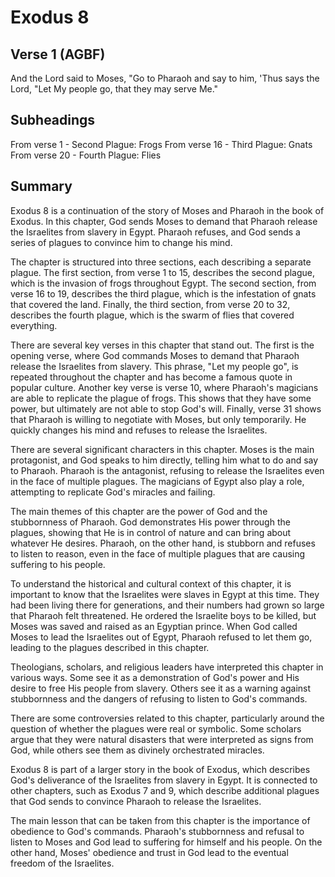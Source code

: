 # Exodus 8

## Verse 1 (AGBF)

And the Lord said to Moses, "Go to Pharaoh and say to him, 'Thus says the Lord, "Let My people go, that they may serve Me."

## Subheadings

From verse 1 - Second Plague: Frogs
From verse 16 - Third Plague: Gnats
From verse 20 - Fourth Plague: Flies

## Summary

Exodus 8 is a continuation of the story of Moses and Pharaoh in the book of Exodus. In this chapter, God sends Moses to demand that Pharaoh release the Israelites from slavery in Egypt. Pharaoh refuses, and God sends a series of plagues to convince him to change his mind.

The chapter is structured into three sections, each describing a separate plague. The first section, from verse 1 to 15, describes the second plague, which is the invasion of frogs throughout Egypt. The second section, from verse 16 to 19, describes the third plague, which is the infestation of gnats that covered the land. Finally, the third section, from verse 20 to 32, describes the fourth plague, which is the swarm of flies that covered everything.

There are several key verses in this chapter that stand out. The first is the opening verse, where God commands Moses to demand that Pharaoh release the Israelites from slavery. This phrase, "Let my people go", is repeated throughout the chapter and has become a famous quote in popular culture. Another key verse is verse 10, where Pharaoh's magicians are able to replicate the plague of frogs. This shows that they have some power, but ultimately are not able to stop God's will. Finally, verse 31 shows that Pharaoh is willing to negotiate with Moses, but only temporarily. He quickly changes his mind and refuses to release the Israelites.

There are several significant characters in this chapter. Moses is the main protagonist, and God speaks to him directly, telling him what to do and say to Pharaoh. Pharaoh is the antagonist, refusing to release the Israelites even in the face of multiple plagues. The magicians of Egypt also play a role, attempting to replicate God's miracles and failing.

The main themes of this chapter are the power of God and the stubbornness of Pharaoh. God demonstrates His power through the plagues, showing that He is in control of nature and can bring about whatever He desires. Pharaoh, on the other hand, is stubborn and refuses to listen to reason, even in the face of multiple plagues that are causing suffering to his people.

To understand the historical and cultural context of this chapter, it is important to know that the Israelites were slaves in Egypt at this time. They had been living there for generations, and their numbers had grown so large that Pharaoh felt threatened. He ordered the Israelite boys to be killed, but Moses was saved and raised as an Egyptian prince. When God called Moses to lead the Israelites out of Egypt, Pharaoh refused to let them go, leading to the plagues described in this chapter.

Theologians, scholars, and religious leaders have interpreted this chapter in various ways. Some see it as a demonstration of God's power and His desire to free His people from slavery. Others see it as a warning against stubbornness and the dangers of refusing to listen to God's commands.

There are some controversies related to this chapter, particularly around the question of whether the plagues were real or symbolic. Some scholars argue that they were natural disasters that were interpreted as signs from God, while others see them as divinely orchestrated miracles.

Exodus 8 is part of a larger story in the book of Exodus, which describes God's deliverance of the Israelites from slavery in Egypt. It is connected to other chapters, such as Exodus 7 and 9, which describe additional plagues that God sends to convince Pharaoh to release the Israelites.

The main lesson that can be taken from this chapter is the importance of obedience to God's commands. Pharaoh's stubbornness and refusal to listen to Moses and God lead to suffering for himself and his people. On the other hand, Moses' obedience and trust in God lead to the eventual freedom of the Israelites.